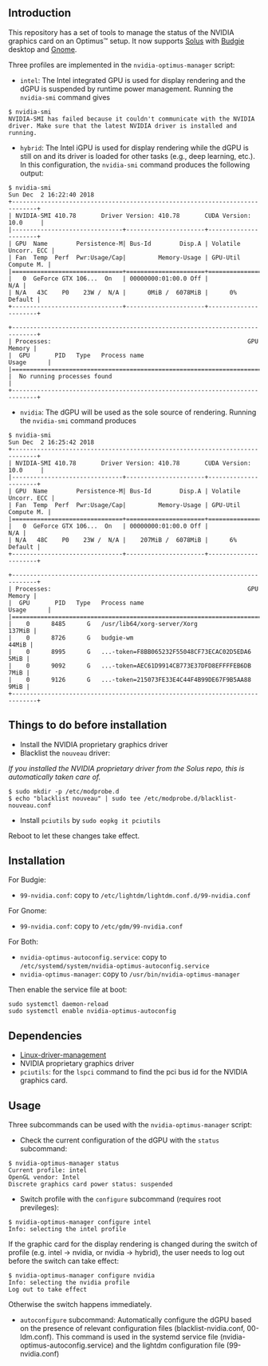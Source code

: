 ## Introduction

This repository has a set of tools to manage the status of the NVIDIA graphics card on an Optimus™ setup. It now supports [Solus](https://getsol.us/home/) with [Budgie](https://budgie-desktop.org/home/) desktop and [Gnome](https://www.gnome.org/).

Three profiles are implemented in the `nvidia-optimus-manager` script:
- `intel`: The Intel integrated GPU is used for display rendering and the dGPU is suspended by runtime power management. Running the `nvidia-smi` command gives
```
$ nvidia-smi
NVIDIA-SMI has failed because it couldn't communicate with the NVIDIA driver. Make sure that the latest NVIDIA driver is installed and running.
```
- `hybrid`: The Intel iGPU is used for display rendering while the dGPU is still on and its driver is loaded for other tasks (e.g., deep learning, etc.). In this configuration, the `nvidia-smi` command produces the following output:
```
$ nvidia-smi
Sun Dec  2 16:22:40 2018       
+-----------------------------------------------------------------------------+
| NVIDIA-SMI 410.78       Driver Version: 410.78       CUDA Version: 10.0     |
|-------------------------------+----------------------+----------------------+
| GPU  Name        Persistence-M| Bus-Id        Disp.A | Volatile Uncorr. ECC |
| Fan  Temp  Perf  Pwr:Usage/Cap|         Memory-Usage | GPU-Util  Compute M. |
|===============================+======================+======================|
|   0  GeForce GTX 106...  On   | 00000000:01:00.0 Off |                  N/A |
| N/A   43C    P0    23W /  N/A |      0MiB /  6078MiB |      0%      Default |
+-------------------------------+----------------------+----------------------+
                                                                               
+-----------------------------------------------------------------------------+
| Processes:                                                       GPU Memory |
|  GPU       PID   Type   Process name                             Usage      |
|=============================================================================|
|  No running processes found                                                 |
+-----------------------------------------------------------------------------+
```
- `nvidia`: The dGPU will be used as the sole source of rendering. Running the `nvidia-smi` command produces
```
$ nvidia-smi
Sun Dec  2 16:25:42 2018       
+-----------------------------------------------------------------------------+
| NVIDIA-SMI 410.78       Driver Version: 410.78       CUDA Version: 10.0     |
|-------------------------------+----------------------+----------------------+
| GPU  Name        Persistence-M| Bus-Id        Disp.A | Volatile Uncorr. ECC |
| Fan  Temp  Perf  Pwr:Usage/Cap|         Memory-Usage | GPU-Util  Compute M. |
|===============================+======================+======================|
|   0  GeForce GTX 106...  On   | 00000000:01:00.0 Off |                  N/A |
| N/A   48C    P0    23W /  N/A |    207MiB /  6078MiB |      6%      Default |
+-------------------------------+----------------------+----------------------+
                                                                               
+-----------------------------------------------------------------------------+
| Processes:                                                       GPU Memory |
|  GPU       PID   Type   Process name                             Usage      |
|=============================================================================|
|    0      8485      G   /usr/lib64/xorg-server/Xorg                  137MiB |
|    0      8726      G   budgie-wm                                     44MiB |
|    0      8995      G   ...-token=F8BB065232F55048CF73ECAC02D5EDA6     5MiB |
|    0      9092      G   ...-token=AEC61D9914CB773E37DFD8EFFFFEB6DB     7MiB |
|    0      9126      G   ...-token=215073FE33E4C44F4B99DE67F9B5AA88     9MiB |
+-----------------------------------------------------------------------------+
```

## Things to do before installation

- Install the NVIDIA proprietary graphics driver
- Blacklist the `nouveau` driver:

*If you installed the NVIDIA proprietary driver from the Solus repo, this is automatically taken care of.*
```
$ sudo mkdir -p /etc/modprobe.d
$ echo "blacklist nouveau" | sudo tee /etc/modprobe.d/blacklist-nouveau.conf
```
- Install `pciutils` by `sudo eopkg it pciutils`

Reboot to let these changes take effect.

## Installation

For Budgie: 
- `99-nvidia.conf`: copy to `/etc/lightdm/lightdm.conf.d/99-nvidia.conf`

For Gnome:
- `99-nvidia.conf`: copy to `/etc/gdm/99-nvidia.conf`

For Both:
- `nvidia-optimus-autoconfig.service`: copy to `/etc/systemd/system/nvidia-optimus-autoconfig.service`
- `nvidia-optimus-manager`: copy to `/usr/bin/nvidia-optimus-manager`

Then enable the service file at boot:
```
sudo systemctl daemon-reload
sudo systemctl enable nvidia-optimus-autoconfig
```

## Dependencies

- [Linux-driver-management](https://github.com/solus-project/linux-driver-management)
- NVIDIA proprietary graphics driver
- `pciutils`: for the `lspci` command to find the pci bus id for the NVIDIA graphics card.

## Usage

Three subcommands can be used with the `nvidia-optimus-manager` script:
- Check the current configuration of the dGPU with the `status` subcommand:
```
$ nvidia-optimus-manager status
Current profile: intel
OpenGL vendor: Intel
Discrete graphics card power status: suspended
```

- Switch profile with the `configure` subcommand (requires root previleges):
```
$ nvidia-optimus-manager configure intel
Info: selecting the intel profile
```
If the graphic card for the display rendering is changed during the switch of profile (e.g. intel -> nvidia, or nvidia -> hybrid), the user needs to log out before the switch can take effect:
```
$ nvidia-optimus-manager configure nvidia
Info: selecting the nvidia profile
Log out to take effect
```
Otherwise the switch happens immediately.

- `autoconfigure` subcommand: Automatically configure the dGPU based on the presence of relevant configuration files (blacklist-nvidia.conf, 00-ldm.conf). This command is used in the systemd service file (nvidia-optimus-autoconfig.service) and the lightdm configuration file (99-nvidia.conf)
